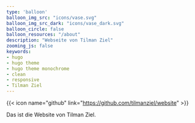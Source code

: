```yaml
---
type: 'balloon'
balloon_img_src: "icons/vase.svg"
balloon_img_src_dark: "icons/vase_dark.svg"
balloon_circle: false
balloon_resources: "/about"
description: "Webseite von Tilman Ziel"
zooming_js: false
keywords:
- hugo
- hugo theme
- hugo theme monochrome
- clean
- responsive
- Tilman Ziel
---
```


{{< icon name="github" link="https://github.com/tilmanziel/website" >}}

Das ist die Website von Tilman Ziel.
